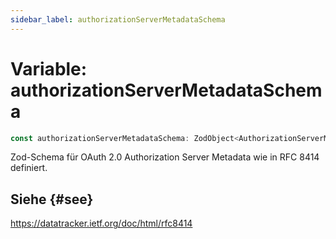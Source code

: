 ```yaml
---
sidebar_label: authorizationServerMetadataSchema
---
```


# Variable: authorizationServerMetadataSchema

```ts
const authorizationServerMetadataSchema: ZodObject<AuthorizationServerMetadata>;
```

Zod-Schema für OAuth 2.0 Authorization Server Metadata wie in RFC 8414 definiert.

## Siehe {#see}

https://datatracker.ietf.org/doc/html/rfc8414